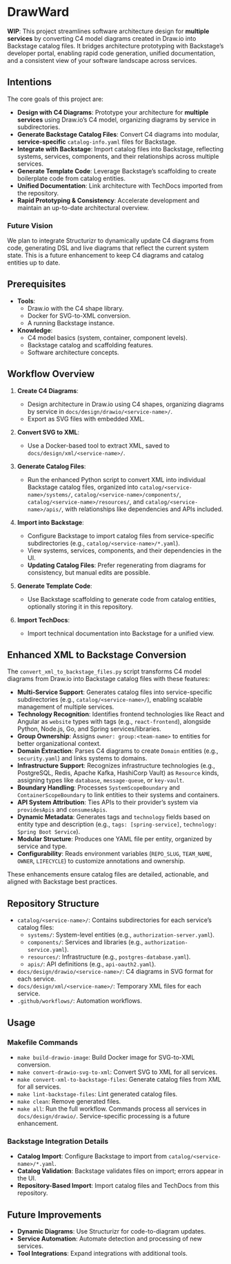 # DrawWard

**WIP**: This project streamlines software architecture design for **multiple services** by converting C4 model diagrams created in Draw.io into Backstage catalog files. It bridges architecture prototyping with Backstage’s developer portal, enabling rapid code generation, unified documentation, and a consistent view of your software landscape across services.

## Intentions

The core goals of this project are:

- **Design with C4 Diagrams**: Prototype your architecture for **multiple services** using Draw.io’s C4 model, organizing diagrams by service in subdirectories.
- **Generate Backstage Catalog Files**: Convert C4 diagrams into modular, **service-specific** `catalog-info.yaml` files for Backstage.
- **Integrate with Backstage**: Import catalog files into Backstage, reflecting systems, services, components, and their relationships across multiple services.
- **Generate Template Code**: Leverage Backstage’s scaffolding to create boilerplate code from catalog entities.
- **Unified Documentation**: Link architecture with TechDocs imported from the repository.
- **Rapid Prototyping & Consistency**: Accelerate development and maintain an up-to-date architectural overview.

### Future Vision

We plan to integrate Structurizr to dynamically update C4 diagrams from code, generating DSL and live diagrams that reflect the current system state. This is a future enhancement to keep C4 diagrams and catalog entities up to date.

## Prerequisites

- **Tools**:
  - Draw.io with the C4 shape library.
  - Docker for SVG-to-XML conversion.
  - A running Backstage instance.
- **Knowledge**:
  - C4 model basics (system, container, component levels).
  - Backstage catalog and scaffolding features.
  - Software architecture concepts.

## Workflow Overview

1. **Create C4 Diagrams**:
   - Design architecture in Draw.io using C4 shapes, organizing diagrams by service in `docs/design/drawio/<service-name>/`.
   - Export as SVG files with embedded XML.

2. **Convert SVG to XML**:
   - Use a Docker-based tool to extract XML, saved to `docs/design/xml/<service-name>/`.

3. **Generate Catalog Files**:
   - Run the enhanced Python script to convert XML into individual Backstage catalog files, organized into `catalog/<service-name>/systems/`, `catalog/<service-name>/components/`, `catalog/<service-name>/resources/`, and `catalog/<service-name>/apis/`, with relationships like dependencies and APIs included.

4. **Import into Backstage**:
   - Configure Backstage to import catalog files from service-specific subdirectories (e.g., `catalog/<service-name>/*.yaml`).
   - View systems, services, components, and their dependencies in the UI.
   - **Updating Catalog Files**: Prefer regenerating from diagrams for consistency, but manual edits are possible.

5. **Generate Template Code**:
   - Use Backstage scaffolding to generate code from catalog entities, optionally storing it in this repository.

6. **Import TechDocs**:
   - Import technical documentation into Backstage for a unified view.

## Enhanced XML to Backstage Conversion

The `convert_xml_to_backstage_files.py` script transforms C4 model diagrams from Draw.io into Backstage catalog files with these features:

- **Multi-Service Support**: Generates catalog files into service-specific subdirectories (e.g., `catalog/<service-name>/`), enabling scalable management of multiple services.
- **Technology Recognition**: Identifies frontend technologies like React and Angular as `website` types with tags (e.g., `react-frontend`), alongside Python, Node.js, Go, and Spring services/libraries.
- **Group Ownership**: Assigns `owner: group:<team-name>` to entities for better organizational context.
- **Domain Extraction**: Parses C4 diagrams to create `Domain` entities (e.g., `security.yaml`) and links systems to domains.
- **Infrastructure Support**: Recognizes infrastructure technologies (e.g., PostgreSQL, Redis, Apache Kafka, HashiCorp Vault) as `Resource` kinds, assigning types like `database`, `message-queue`, or `key-vault`.
- **Boundary Handling**: Processes `SystemScopeBoundary` and `ContainerScopeBoundary` to link entities to their systems and containers.
- **API System Attribution**: Ties APIs to their provider’s system via `providesApis` and `consumesApis`.
- **Dynamic Metadata**: Generates tags and `technology` fields based on entity type and description (e.g., `tags: [spring-service]`, `technology: Spring Boot Service`).
- **Modular Structure**: Produces one YAML file per entity, organized by service and type.
- **Configurability**: Reads environment variables (`REPO_SLUG`, `TEAM_NAME`, `OWNER`, `LIFECYCLE`) to customize annotations and ownership.

These enhancements ensure catalog files are detailed, actionable, and aligned with Backstage best practices.

## Repository Structure

- `catalog/<service-name>/`: Contains subdirectories for each service’s catalog files:
  - `systems/`: System-level entities (e.g., `authorization-server.yaml`).
  - `components/`: Services and libraries (e.g., `authorization-service.yaml`).
  - `resources/`: Infrastructure (e.g., `postgres-database.yaml`).
  - `apis/`: API definitions (e.g., `api-oauth2.yaml`).
- `docs/design/drawio/<service-name>/`: C4 diagrams in SVG format for each service.
- `docs/design/xml/<service-name>/`: Temporary XML files for each service.
- `.github/workflows/`: Automation workflows.


## Usage

### Makefile Commands

- `make build-drawio-image`: Build Docker image for SVG-to-XML conversion.
- `make convert-drawio-svg-to-xml`: Convert SVG to XML for all services.
- `make convert-xml-to-backstage-files`: Generate catalog files from XML for all services.
- `make lint-backstage-files`: Lint generated catalog files.
- `make clean`: Remove generated files.
- `make all`: Run the full workflow. Commands process all services in `docs/design/drawio/`. Service-specific processing is a future enhancement.

### Backstage Integration Details

- **Catalog Import**: Configure Backstage to import from `catalog/<service-name>/*.yaml`.
- **Catalog Validation**: Backstage validates files on import; errors appear in the UI.
- **Repository-Based Import**: Import catalog files and TechDocs from this repository.

## Future Improvements

- **Dynamic Diagrams**: Use Structurizr for code-to-diagram updates.
- **Service Automation**: Automate detection and processing of new services.
- **Tool Integrations**: Expand integrations with additional tools.
